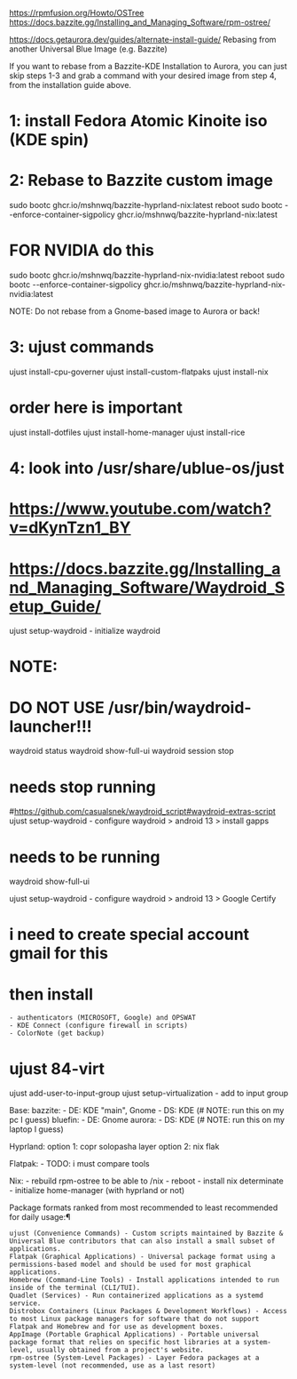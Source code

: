 
https://rpmfusion.org/Howto/OSTree
https://docs.bazzite.gg/Installing_and_Managing_Software/rpm-ostree/

https://docs.getaurora.dev/guides/alternate-install-guide/
Rebasing from another Universal Blue Image (e.g. Bazzite)

If you want to rebase from a Bazzite-KDE Installation to Aurora, you can just skip steps 1-3 and grab a command with your desired image from step 4, from the installation guide above.

# 1: install Fedora Atomic Kinoite iso (KDE spin)

# 2: Rebase to Bazzite custom image
sudo bootc ghcr.io/mshnwq/bazzite-hyprland-nix:latest
reboot
sudo bootc --enforce-container-sigpolicy ghcr.io/mshnwq/bazzite-hyprland-nix:latest

# FOR NVIDIA do this

sudo bootc ghcr.io/mshnwq/bazzite-hyprland-nix-nvidia:latest
reboot
sudo bootc --enforce-container-sigpolicy ghcr.io/mshnwq/bazzite-hyprland-nix-nvidia:latest

NOTE: Do not rebase from a Gnome-based image to Aurora or back!

# 3: ujust commands
ujust install-cpu-governer
ujust install-custom-flatpaks
ujust install-nix

# order here is important
ujust install-dotfiles
ujust install-home-manager
ujust install-rice

# 4: look into /usr/share/ublue-os/just
# https://www.youtube.com/watch?v=dKynTzn1_BY
# https://docs.bazzite.gg/Installing_and_Managing_Software/Waydroid_Setup_Guide/
ujust setup-waydroid
    - initialize waydroid

# NOTE: 
# DO NOT USE /usr/bin/waydroid-launcher!!!

waydroid status
waydroid show-full-ui
waydroid session stop

# needs stop running
#https://github.com/casualsnek/waydroid_script#waydroid-extras-script
ujust setup-waydroid
    - configure waydroid
    > android 13
    > install gapps

# needs to be running
waydroid show-full-ui

ujust setup-waydroid
    - configure waydroid
    > android 13
    > Google Certify

# i need to create special account gmail for this
# then install 
    - authenticators (MICROSOFT, Google) and OPSWAT
    - KDE Connect (configure firewall in scripts)
    - ColorNote (get backup) 

# ujust 84-virt
ujust add-user-to-input-group
ujust setup-virtualization
    - add to input group

Base: 
    bazzite:
        - DE: KDE "main", Gnome
        - DS: KDE  (# NOTE: run this on my pc I guess)
    bluefin: 
        - DE: Gnome
    aurora:
        - DS: KDE  (# NOTE: run this on my laptop I guess)

Hyprland:
    option 1: copr solopasha layer 
    option 2: nix flak

Flatpak: 
    - TODO: i must compare tools

Nix: 
    - rebuild rpm-ostree to be able to /nix
    - reboot
    - install nix determinate
    - initialize home-manager (with hyprland or not)






<!-- https://docs.bazzite.gg/Installing_and_Managing_Software/ -->
Package formats ranked from most recommended to least recommended for daily usage:¶

    ujust (Convenience Commands) - Custom scripts maintained by Bazzite & Universal Blue contributors that can also install a small subset of applications.
    Flatpak (Graphical Applications) - Universal package format using a permissions-based model and should be used for most graphical applications.
    Homebrew (Command-Line Tools) - Install applications intended to run inside of the terminal (CLI/TUI).
    Quadlet (Services) - Run containerized applications as a systemd service.
    Distrobox Containers (Linux Packages & Development Workflows) - Access to most Linux package managers for software that do not support Flatpak and Homebrew and for use as development boxes.
    AppImage (Portable Graphical Applications) - Portable universal package format that relies on specific host libraries at a system-level, usually obtained from a project's website.
    rpm-ostree (System-Level Packages) - Layer Fedora packages at a system-level (not recommended, use as a last resort)
